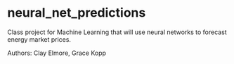 # neural_net_predictions
Class project for Machine Learning that will use neural networks to forecast energy market prices.

Authors: Clay Elmore, Grace Kopp
